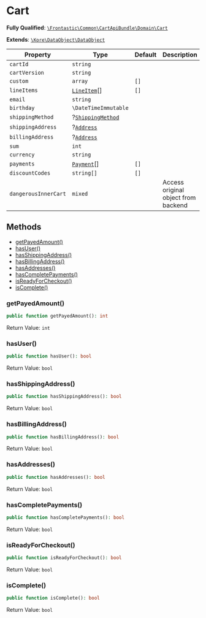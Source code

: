 #  Cart

**Fully Qualified**: [`\Frontastic\Common\CartApiBundle\Domain\Cart`](../../../../src/php/CartApiBundle/Domain/Cart.php)

**Extends**: [`\Kore\DataObject\DataObject`](https://github.com/kore/DataObject)

Property|Type|Default|Description
--------|----|-------|-----------
`cartId`|`string`||
`cartVersion`|`string`||
`custom`|`array`|`[]`|
`lineItems`|[`LineItem`](LineItem.md)[]|`[]`|
`email`|`string`||
`birthday`|`\DateTimeImmutable`||
`shippingMethod`|?[`ShippingMethod`](ShippingMethod.md)||
`shippingAddress`|?[`Address`](../../AccountApiBundle/Domain/Address.md)||
`billingAddress`|?[`Address`](../../AccountApiBundle/Domain/Address.md)||
`sum`|`int`||
`currency`|`string`||
`payments`|[`Payment`](Payment.md)[]|`[]`|
`discountCodes`|`string[]`|`[]`|
`dangerousInnerCart`|`mixed`||Access original object from backend

## Methods

* [getPayedAmount()](#getpayedamount)
* [hasUser()](#hasuser)
* [hasShippingAddress()](#hasshippingaddress)
* [hasBillingAddress()](#hasbillingaddress)
* [hasAddresses()](#hasaddresses)
* [hasCompletePayments()](#hascompletepayments)
* [isReadyForCheckout()](#isreadyforcheckout)
* [isComplete()](#iscomplete)

### getPayedAmount()

```php
public function getPayedAmount(): int
```

Return Value: `int`

### hasUser()

```php
public function hasUser(): bool
```

Return Value: `bool`

### hasShippingAddress()

```php
public function hasShippingAddress(): bool
```

Return Value: `bool`

### hasBillingAddress()

```php
public function hasBillingAddress(): bool
```

Return Value: `bool`

### hasAddresses()

```php
public function hasAddresses(): bool
```

Return Value: `bool`

### hasCompletePayments()

```php
public function hasCompletePayments(): bool
```

Return Value: `bool`

### isReadyForCheckout()

```php
public function isReadyForCheckout(): bool
```

Return Value: `bool`

### isComplete()

```php
public function isComplete(): bool
```

Return Value: `bool`

